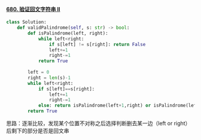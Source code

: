 #### [680. 验证回文字符串 Ⅱ](https://leetcode-cn.com/problems/valid-palindrome-ii/)

```python
class Solution:
    def validPalindrome(self, s: str) -> bool:
        def isPalindrome(left, right):
            while left<right:
                if s[left] != s[right]: return False
                left+=1
                right-=1
            return True
        
        left = 0
        right = len(s)-1
        while left<right:
            if s[left]==s[right]:
                left+=1
                right-=1
            else: return isPalindrome(left+1,right) or isPalindrome(left,right-1)
        return True

```

思路：逐渐比较，发现某个位置不对称之后选择判断删去某一边（left or right）后剩下的部分是否是回文串